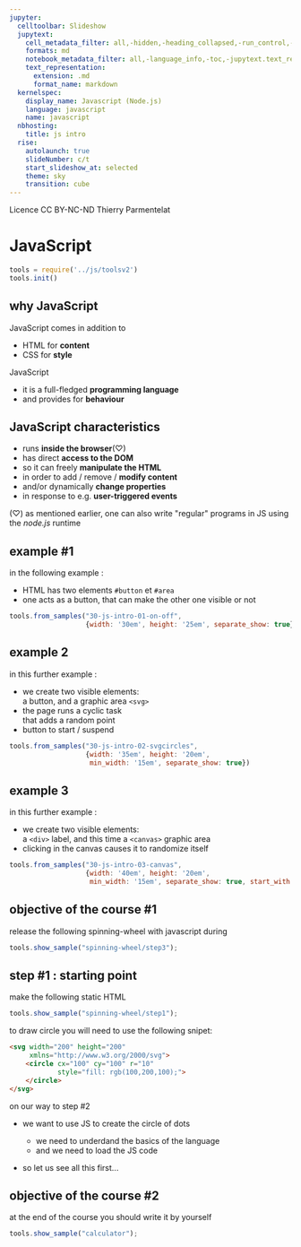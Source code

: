 ```yaml
---
jupyter:
  celltoolbar: Slideshow
  jupytext:
    cell_metadata_filter: all,-hidden,-heading_collapsed,-run_control,-trusted
    formats: md
    notebook_metadata_filter: all,-language_info,-toc,-jupytext.text_representation.jupytext_version,-jupytext.text_representation.format_version
    text_representation:
      extension: .md
      format_name: markdown
  kernelspec:
    display_name: Javascript (Node.js)
    language: javascript
    name: javascript
  nbhosting:
    title: js intro
  rise:
    autolaunch: true
    slideNumber: c/t
    start_slideshow_at: selected
    theme: sky
    transition: cube
---
```


<div class="licence">
<span>Licence CC BY-NC-ND</span>
<span>Thierry Parmentelat</span>
</div>

<!-- #region slideshow={"slide_type": ""} -->
# JavaScript
<!-- #endregion -->

```javascript
tools = require('../js/toolsv2')
tools.init()
```

<!-- #region slideshow={"slide_type": "slide"} -->
## why JavaScript
<!-- #endregion -->

JavaScript comes in addition to

* HTML for **content**
* CSS for **style**

JavaScript

* it is a full-fledged **programming language** 
* and provides for **behaviour**

<!-- #region slideshow={"slide_type": "slide"} -->
## JavaScript characteristics
<!-- #endregion -->

* runs **inside the browser**(♡)
* has direct **access to the DOM**
* so it can freely **manipulate the HTML**  
* in order to add / remove / **modify content**  
* and/or dynamically **change properties**
* in response to e.g. **user-triggered events**


<div class="rise-footnote">

(♡) as mentioned earlier, one can also write "regular" programs in JS using the *node.js* runtime

</div>


<!-- #region slideshow={"slide_type": "slide"} -->
## example #1
<!-- #endregion -->

in the following example :

* HTML has two elements `#button` et `#area`
* one acts as a button, that can make  the other one visible or not
<!-- #endregion -->

```javascript scrolled=false slideshow={"slide_type": "slide"} hide_input=true
tools.from_samples("30-js-intro-01-on-off", 
                   {width: '30em', height: '25em', separate_show: true})
```

<!-- #region slideshow={"slide_type": "slide"} hide_input=true -->
## example 2
<!-- #endregion -->
in this further example :

* we create two visible elements:   
  a button, and a graphic area `<svg>`
* the page runs a cyclic task  
  that adds a random point 
* button to start / suspend

```javascript hide_input=true slideshow={"slide_type": "slide"}
tools.from_samples("30-js-intro-02-svgcircles",
                   {width: '35em', height: '20em', 
                    min_width: '15em', separate_show: true})
```

<!-- #region slideshow={"slide_type": "slide"} hide_input=true -->
## example 3
<!-- #endregion -->
<!-- #region slideshow={"slide_type": "-"} -->
in this further example :

* we create two visible elements:   
  a `<div>` label, and this time a `<canvas>` graphic area
* clicking in the canvas causes it to randomize itself
<!-- #endregion -->

```javascript hide_input=true slideshow={"slide_type": "slide"}
tools.from_samples("30-js-intro-03-canvas",
                   {width: '40em', height: '20em', 
                    min_width: '15em', separate_show: true, start_with: 'js'})
```

<!-- #region slideshow={"slide_type": "slide"} -->
## objective of the course #1

release the following spinning-wheel with javascript during
<!-- #endregion -->

```javascript
tools.show_sample("spinning-wheel/step3");
```

<!-- #region slideshow={"slide_type": "slide"} -->
## step #1 : starting point

make the following static HTML
<!-- #endregion -->

```javascript
tools.show_sample("spinning-wheel/step1");
```

<!-- #region slideshow={"slide_type": "slide"} -->
to draw circle you will need to use the following snipet:

```html
<svg width="200" height="200"
     xmlns="http://www.w3.org/2000/svg">
    <circle cx="100" cy="100" r="10" 
            style="fill: rgb(100,200,100);">
    </circle>
</svg>
```
<!-- #endregion -->

<!-- #region slideshow={"slide_type": "slide"} -->
on our way to step #2

* we want to use JS to create the circle of dots
  * we need to underdand the basics of the language
  * and we need to load the JS code
  
* so let us see all this first...
<!-- #endregion -->

<!-- #region slideshow={"slide_type": "slide"} tags=["level_intermediate"] -->
## objective of the course #2

at the end of the course you should write it by yourself
<!-- #endregion -->

```javascript
tools.show_sample("calculator");
```
